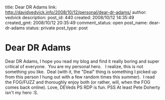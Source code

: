 title: Dear DR Adams
link: http://davidvedvick.info/2008/10/12/personal/dear-dr-adams/
author: vedvick
description: 
post_id: 440
created: 2008/10/12 14:35:49
created_gmt: 2008/10/12 20:35:49
comment_status: open
post_name: dear-dr-adams
status: private
post_type: post

# Dear DR Adams

Dear DR Adams, I hope you read my blog and find it really boring and super critical of everyone.  You are my personal hero.   I realize, this is not something you like.  Deal (with it, the "Deal" thing is something I picked up from this person I hung out with a few random times this summer).  I read the FOG/FUZZ and thoroughly enjoy both (or rather, will, when the FOG comes back online). Love, DEVeds PS RDP is fun. PSS At least Pete Doherty isn't my hero :S.